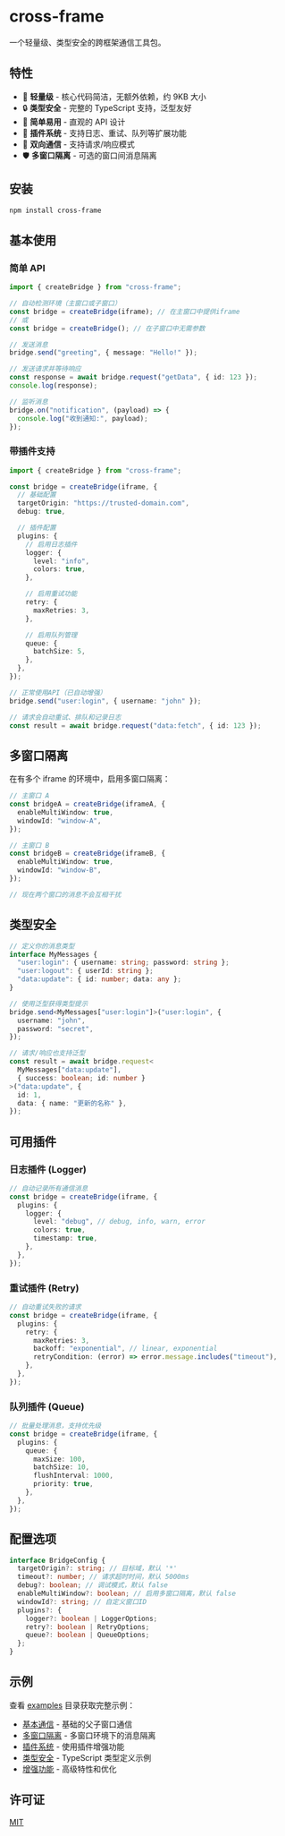 # cross-frame

一个轻量级、类型安全的跨框架通信工具包。

## 特性

- 🚀 **轻量级** - 核心代码简洁，无额外依赖，约 9KB 大小
- 🔒 **类型安全** - 完整的 TypeScript 支持，泛型友好
- 🎯 **简单易用** - 直观的 API 设计
- 🔌 **插件系统** - 支持日志、重试、队列等扩展功能
- 🔄 **双向通信** - 支持请求/响应模式
- 🛡️ **多窗口隔离** - 可选的窗口间消息隔离

## 安装

```bash
npm install cross-frame
```

## 基本使用

### 简单 API

```typescript
import { createBridge } from "cross-frame";

// 自动检测环境（主窗口或子窗口）
const bridge = createBridge(iframe); // 在主窗口中提供iframe
// 或
const bridge = createBridge(); // 在子窗口中无需参数

// 发送消息
bridge.send("greeting", { message: "Hello!" });

// 发送请求并等待响应
const response = await bridge.request("getData", { id: 123 });
console.log(response);

// 监听消息
bridge.on("notification", (payload) => {
  console.log("收到通知:", payload);
});
```

### 带插件支持

```typescript
import { createBridge } from "cross-frame";

const bridge = createBridge(iframe, {
  // 基础配置
  targetOrigin: "https://trusted-domain.com",
  debug: true,

  // 插件配置
  plugins: {
    // 启用日志插件
    logger: {
      level: "info",
      colors: true,
    },

    // 启用重试功能
    retry: {
      maxRetries: 3,
    },

    // 启用队列管理
    queue: {
      batchSize: 5,
    },
  },
});

// 正常使用API（已自动增强）
bridge.send("user:login", { username: "john" });

// 请求会自动重试、排队和记录日志
const result = await bridge.request("data:fetch", { id: 123 });
```

## 多窗口隔离

在有多个 iframe 的环境中，启用多窗口隔离：

```typescript
// 主窗口 A
const bridgeA = createBridge(iframeA, {
  enableMultiWindow: true,
  windowId: "window-A",
});

// 主窗口 B
const bridgeB = createBridge(iframeB, {
  enableMultiWindow: true,
  windowId: "window-B",
});

// 现在两个窗口的消息不会互相干扰
```

## 类型安全

```typescript
// 定义你的消息类型
interface MyMessages {
  "user:login": { username: string; password: string };
  "user:logout": { userId: string };
  "data:update": { id: number; data: any };
}

// 使用泛型获得类型提示
bridge.send<MyMessages["user:login"]>("user:login", {
  username: "john",
  password: "secret",
});

// 请求/响应也支持泛型
const result = await bridge.request<
  MyMessages["data:update"],
  { success: boolean; id: number }
>("data:update", {
  id: 1,
  data: { name: "更新的名称" },
});
```

## 可用插件

### 日志插件 (Logger)

```typescript
// 自动记录所有通信消息
const bridge = createBridge(iframe, {
  plugins: {
    logger: {
      level: "debug", // debug, info, warn, error
      colors: true,
      timestamp: true,
    },
  },
});
```

### 重试插件 (Retry)

```typescript
// 自动重试失败的请求
const bridge = createBridge(iframe, {
  plugins: {
    retry: {
      maxRetries: 3,
      backoff: "exponential", // linear, exponential
      retryCondition: (error) => error.message.includes("timeout"),
    },
  },
});
```

### 队列插件 (Queue)

```typescript
// 批量处理消息，支持优先级
const bridge = createBridge(iframe, {
  plugins: {
    queue: {
      maxSize: 100,
      batchSize: 10,
      flushInterval: 1000,
      priority: true,
    },
  },
});
```

## 配置选项

```typescript
interface BridgeConfig {
  targetOrigin?: string; // 目标域，默认 '*'
  timeout?: number; // 请求超时时间，默认 5000ms
  debug?: boolean; // 调试模式，默认 false
  enableMultiWindow?: boolean; // 启用多窗口隔离，默认 false
  windowId?: string; // 自定义窗口ID
  plugins?: {
    logger?: boolean | LoggerOptions;
    retry?: boolean | RetryOptions;
    queue?: boolean | QueueOptions;
  };
}
```

## 示例

查看 [examples](./examples) 目录获取完整示例：

- [基本通信](./examples/basic) - 基础的父子窗口通信
- [多窗口隔离](./examples/multi-window) - 多窗口环境下的消息隔离
- [插件系统](./examples/plugins) - 使用插件增强功能
- [类型安全](./examples/typescript) - TypeScript 类型定义示例
- [增强功能](./examples/enhanced) - 高级特性和优化

## 许可证

[MIT](LICENSE)
